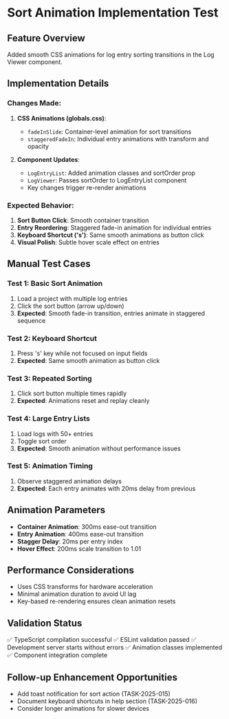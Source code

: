 # Sort Animation Implementation Test

## Feature Overview
Added smooth CSS animations for log entry sorting transitions in the Log Viewer component.

## Implementation Details

### Changes Made:
1. **CSS Animations (globals.css)**:
   - `fadeInSlide`: Container-level animation for sort transitions
   - `staggeredFadeIn`: Individual entry animations with transform and opacity

2. **Component Updates**:
   - `LogEntryList`: Added animation classes and sortOrder prop
   - `LogViewer`: Passes sortOrder to LogEntryList component
   - Key changes trigger re-render animations

### Expected Behavior:
1. **Sort Button Click**: Smooth container transition
2. **Entry Reordering**: Staggered fade-in animation for individual entries
3. **Keyboard Shortcut ('s')**: Same smooth animations as button click
4. **Visual Polish**: Subtle hover scale effect on entries

## Manual Test Cases

### Test 1: Basic Sort Animation
1. Load a project with multiple log entries
2. Click the sort button (arrow up/down)
3. **Expected**: Smooth fade-in transition, entries animate in staggered sequence

### Test 2: Keyboard Shortcut
1. Press 's' key while not focused on input fields
2. **Expected**: Same smooth animation as button click

### Test 3: Repeated Sorting
1. Click sort button multiple times rapidly
2. **Expected**: Animations reset and replay cleanly

### Test 4: Large Entry Lists
1. Load logs with 50+ entries
2. Toggle sort order
3. **Expected**: Smooth animation without performance issues

### Test 5: Animation Timing
1. Observe staggered animation delays
2. **Expected**: Each entry animates with 20ms delay from previous

## Animation Parameters
- **Container Animation**: 300ms ease-out transition
- **Entry Animation**: 400ms ease-out transition  
- **Stagger Delay**: 20ms per entry index
- **Hover Effect**: 200ms scale transition to 1.01

## Performance Considerations
- Uses CSS transforms for hardware acceleration
- Minimal animation duration to avoid UI lag
- Key-based re-rendering ensures clean animation resets

## Validation Status
✅ TypeScript compilation successful
✅ ESLint validation passed
✅ Development server starts without errors
✅ Animation classes implemented
✅ Component integration complete

## Follow-up Enhancement Opportunities
- Add toast notification for sort action (TASK-2025-015)
- Document keyboard shortcuts in help section (TASK-2025-016)
- Consider longer animations for slower devices